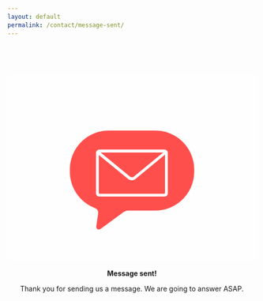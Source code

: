 ```yaml
---
layout: default
permalink: /contact/message-sent/
---
```


<style type="text/css" media="screen">
  .container {
    margin: 0px auto;
    max-width: 600px;
    text-align: center;
    padding-top: 60px;
  }
</style>

<div class="container">
  <img src="/assets/img/message.gif" width="540" alt="Message sent!">
  <p><strong>Message sent!</strong></p>
  <p>Thank you for sending us a message. We are going to answer ASAP.</p>
</div>
